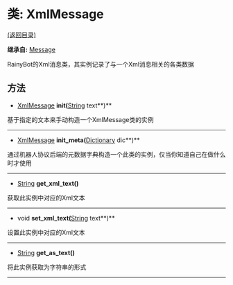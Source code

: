 # 类: XmlMessage  
[(返回目录)](README.md)  
  
**继承自:** [Message](Message.md)  
  
RainyBot的Xml消息类，其实例记录了与一个Xml消息相关的各类数据  
  
## 方法 
  
- [XmlMessage](XmlMessage.md) **init(**[String](https://docs.godotengine.org/en/latest/classes/class_string.html) text**)**  
  
基于指定的文本来手动构造一个XmlMessage类的实例  
  
---  
  
- [XmlMessage](XmlMessage.md) **init_meta(**[Dictionary](https://docs.godotengine.org/en/latest/classes/class_dictionary.html) dic**)**  
  
通过机器人协议后端的元数据字典构造一个此类的实例，仅当你知道自己在做什么时才使用  
  
---  
  
- [String](https://docs.godotengine.org/en/latest/classes/class_string.html) **get_xml_text()**  
  
获取此实例中对应的Xml文本  
  
---  
  
- void **set_xml_text(**[String](https://docs.godotengine.org/en/latest/classes/class_string.html) text**)**  
  
设置此实例中对应的Xml文本  
  
---  
  
- [String](https://docs.godotengine.org/en/latest/classes/class_string.html) **get_as_text()**  
  
将此实例获取为字符串的形式  
  
---  
  

